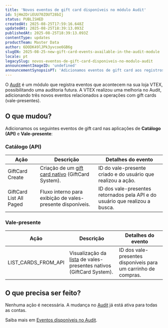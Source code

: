 ```yaml
---
title: 'Novos eventos de gift card disponíveis no módulo Audit'
id: 5jHm2DriEUU70ZOUT28bIj
status: PUBLISHED
createdAt: 2025-08-25T17:59:16.648Z
updatedAt: 2025-08-25T18:39:13.093Z
publishedAt: 2025-08-25T18:39:13.093Z
contentType: updates
productTeam: Master Data
author: 6DODK49lJPk3yvcoe6GB6g
slugEN: 2025-08-25-new-gift-card-events-available-in-the-audit-module
locale: pt
legacySlug: novos-eventos-de-gift-card-disponiveis-no-modulo-audit
announcementImageID: 'undefined'
announcementSynopsisPT: 'Adicionamos eventos de gift card aos registros do Audit.'
---
```


O [Audit](/pt/tutorial/audit--5RXf9WJ5YLFBcS8q8KcxTA) é um módulo que registra eventos que acontecem na sua loja VTEX, possibilitando uma auditoria futura. A VTEX realizou uma melhoria no Audit, adicionando três novos eventos relacionados a operações com gift cards (vale-presentes).

## O que mudou?

Adicionamos os seguintes eventos de gift card nas aplicações de **Catálogo (API)** e **Vale-presente**:

### Catálogo (API)
| Ação | Descrição | Detalhes do evento |
|---|---|---|
| GiftCard Create | Criação de um [gift card nativo](/pt/tutorial/gift-card--tutorials_995) (GiftCard System). | ID do vale-presente criado e do usuário que realizou a ação. |
| GiftCard List All Paged | Fluxo interno para exibição de vales-presente disponíveis. | ID dos vale-presentes retornados pela API e do usuário que realizou a busca. |

### Vale-presente
| Ação | Descrição | Detalhes do evento |
|---|---|---|
| LIST_CARDS_FROM_API | Visualização da [lista](https://developers.vtex.com/docs/api-reference/giftcard-api#post-/giftcards/_search) de vales-presentes nativos (GiftCard System). | ID dos vale-presentes disponíveis para um carrinho de compras. |

## O que precisa ser feito?

Nenhuma ação é necessária. A mudança no [Audit](/pt/tutorial/audit--5RXf9WJ5YLFBcS8q8KcxTA) já está ativa para todas as contas.

Saiba mais em [Eventos disponíveis no Audit](/pt/tutorial/eventos-disponiveis-no-audit--6r1Mzcu5NmkmmDLJlz9CCZ).
